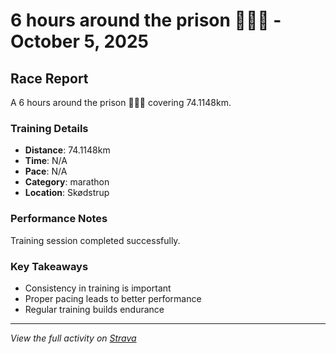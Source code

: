 # 6 hours around the prison 🏃🏼‍♂️ - October 5, 2025

## Race Report

A 6 hours around the prison 🏃🏼‍♂️ covering 74.1148km.

### Training Details

- **Distance**: 74.1148km
- **Time**: N/A
- **Pace**: N/A
- **Category**: marathon
- **Location**: Skødstrup

### Performance Notes

Training session completed successfully.

### Key Takeaways

- Consistency in training is important
- Proper pacing leads to better performance
- Regular training builds endurance

---

_View the full activity on [Strava](https://www.strava.com/activities/12748678484)_
